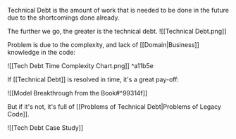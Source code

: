 Technical Debt is the amount of work that is needed to be done in the future due to the shortcomings done already.

The further we go, the greater is the technical debt.
![[Technical Debt.png]]

Problem is due to the complexity, and lack of [[Domain|Business]] knowledge in the code:

![[Tech Debt Time Complexity Chart.png]] ^a11b5e

If [[Technical Debt]] is resolved in time, it's a great pay-off:

![[Model Breakthrough from the Book#^99314f]]

But if it's not, it's full of [[Problems of Technical Debt|Problems of Legacy Code]].

![[Tech Debt Case Study]]


